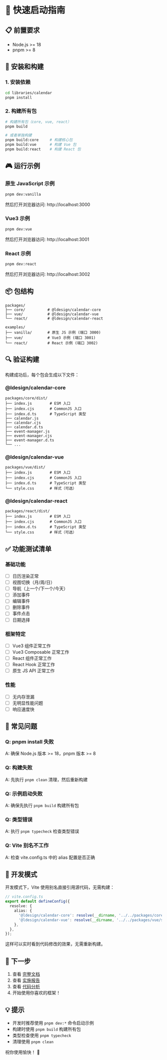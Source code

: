 # 🚀 快速启动指南

## 📋 前置要求

- Node.js >= 18
- pnpm >= 8

## 🔧 安装和构建

### 1. 安装依赖

```bash
cd libraries/calendar
pnpm install
```

### 2. 构建所有包

```bash
# 构建所有包（core, vue, react）
pnpm build

# 或者单独构建
pnpm build:core     # 构建核心包
pnpm build:vue      # 构建 Vue 包
pnpm build:react    # 构建 React 包
```

## 🎮 运行示例

### 原生 JavaScript 示例

```bash
pnpm dev:vanilla
```

然后打开浏览器访问: http://localhost:3000

### Vue3 示例

```bash
pnpm dev:vue
```

然后打开浏览器访问: http://localhost:3001

### React 示例

```bash
pnpm dev:react
```

然后打开浏览器访问: http://localhost:3002

## 📦 包结构

```
packages/
├── core/          # @ldesign/calendar-core
├── vue/           # @ldesign/calendar-vue
└── react/         # @ldesign/calendar-react

examples/
├── vanilla/       # 原生 JS 示例 (端口 3000)
├── vue/           # Vue3 示例 (端口 3001)
└── react/         # React 示例 (端口 3002)
```

## 🔍 验证构建

构建成功后，每个包会生成以下文件：

### @ldesign/calendar-core
```
packages/core/dist/
├── index.js        # ESM 入口
├── index.cjs       # CommonJS 入口
├── index.d.ts      # TypeScript 类型
├── calendar.js
├── calendar.cjs
├── calendar.d.ts
├── event-manager.js
├── event-manager.cjs
├── event-manager.d.ts
└── ...
```

### @ldesign/calendar-vue
```
packages/vue/dist/
├── index.js        # ESM 入口
├── index.cjs       # CommonJS 入口
├── index.d.ts      # TypeScript 类型
└── style.css       # 样式（可选）
```

### @ldesign/calendar-react
```
packages/react/dist/
├── index.js        # ESM 入口
├── index.cjs       # CommonJS 入口
├── index.d.ts      # TypeScript 类型
└── style.css       # 样式（可选）
```

## ✅ 功能测试清单

### 基础功能
- [ ] 日历渲染正常
- [ ] 视图切换（月/周/日）
- [ ] 导航（上一个/下一个/今天）
- [ ] 添加事件
- [ ] 编辑事件
- [ ] 删除事件
- [ ] 事件点击
- [ ] 日期选择

### 框架特定
- [ ] Vue3 组件正常工作
- [ ] Vue3 Composable 正常工作
- [ ] React 组件正常工作
- [ ] React Hook 正常工作
- [ ] 原生 JS API 正常工作

### 性能
- [ ] 无内存泄漏
- [ ] 无明显性能问题
- [ ] 响应速度快

## 🐛 常见问题

### Q: pnpm install 失败
A: 确保 Node.js 版本 >= 18，pnpm 版本 >= 8

### Q: 构建失败
A: 先执行 `pnpm clean` 清理，然后重新构建

### Q: 示例启动失败
A: 确保先执行 `pnpm build` 构建所有包

### Q: 类型错误
A: 执行 `pnpm typecheck` 检查类型错误

### Q: Vite 别名不工作
A: 检查 vite.config.ts 中的 alias 配置是否正确

## 📝 开发模式

开发模式下，Vite 使用别名直接引用源代码，无需构建：

```typescript
// vite.config.ts
export default defineConfig({
  resolve: {
    alias: {
      '@ldesign/calendar-core': resolve(__dirname, '../../packages/core/src'),
      '@ldesign/calendar-vue': resolve(__dirname, '../../packages/vue/src'),
    },
  },
});
```

这样可以实时看到代码修改的效果，无需重新构建。

## 🎯 下一步

1. 查看 [完整文档](./README_NEW.md)
2. 查看 [实施报告](./IMPLEMENTATION_COMPLETE.md)
3. 查看 [代码分析](./CODE_ANALYSIS.md)
4. 开始使用你喜欢的框架！

## 💡 提示

- 开发时推荐使用 `pnpm dev:*` 命令启动示例
- 构建时使用 `pnpm build` 构建所有包
- 类型检查使用 `pnpm typecheck`
- 清理使用 `pnpm clean`

祝你使用愉快！ 🎉

